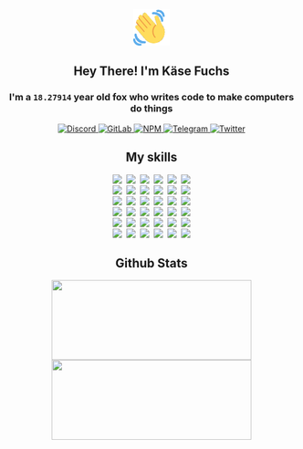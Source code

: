 <div><p align=center><img src=./resources/images/wave.gif width=64px height=64px></p><h2 align=center>Hey There! I'm Käse Fuchs</h2><h3 align=center>I'm a <code>18.27914</code> year old fox who writes code to make computers do things</h3><p align=center><a href=https://discord.com/users/507526681125322772><img alt=Discord src="https://img.shields.io/badge/Discord-5865F2?logo=discord&logoColor=white&style=flat-square#d11034c269db24c4379cb960b6dbc947"> </a><a href=https://gitlab.com/kasefuchs><img alt=GitLab src="https://img.shields.io/badge/GitLab-330F63?logo=gitlab&logoColor=white&style=flat-square#d11034c269db24c4379cb960b6dbc947"> </a><a href=https://npmjs.com/~kasefuchs><img alt=NPM src="https://img.shields.io/badge/NPM-CB3837?logo=npm&logoColor=white&style=flat-square#d11034c269db24c4379cb960b6dbc947"> </a><a href=https://t.me/kasefuchs><img alt=Telegram src="https://img.shields.io/badge/Telegram-2CA5E0?logo=telegram&logoColor=white&style=flat-square#d11034c269db24c4379cb960b6dbc947"> </a><a href=https://twitter.com/kasefuchs><img alt=Twitter src="https://img.shields.io/badge/Twitter-1DA1F2?logo=twitter&logoColor=white&style=flat-square#d11034c269db24c4379cb960b6dbc947"></a></p><h2 align=center>My skills</h2><p align=center><a href=https://aws.amazon.com/ ><picture><source srcset="https://skillicons.dev/icons?i=aws&theme=dark#d11034c269db24c4379cb960b6dbc947" media="(prefers-color-scheme: dark)"><source srcset="https://skillicons.dev/icons?i=aws&theme=light#d11034c269db24c4379cb960b6dbc947" media="(prefers-color-scheme: light), (prefers-color-scheme: no-preference)"><img src="https://skillicons.dev/icons?i=aws&theme=light#d11034c269db24c4379cb960b6dbc947"></picture></a>&nbsp;&nbsp;<a href=https://en.wikipedia.org/wiki/Bash_(Unix_shell)><picture><source srcset="https://skillicons.dev/icons?i=bash&theme=dark#d11034c269db24c4379cb960b6dbc947" media="(prefers-color-scheme: dark)"><source srcset="https://skillicons.dev/icons?i=bash&theme=light#d11034c269db24c4379cb960b6dbc947" media="(prefers-color-scheme: light), (prefers-color-scheme: no-preference)"><img src="https://skillicons.dev/icons?i=bash&theme=light#d11034c269db24c4379cb960b6dbc947"></picture></a>&nbsp;&nbsp;<a href=https://discord.com/developers/docs><picture><source srcset="https://skillicons.dev/icons?i=bots&theme=dark#d11034c269db24c4379cb960b6dbc947" media="(prefers-color-scheme: dark)"><source srcset="https://skillicons.dev/icons?i=bots&theme=light#d11034c269db24c4379cb960b6dbc947" media="(prefers-color-scheme: light), (prefers-color-scheme: no-preference)"><img src="https://skillicons.dev/icons?i=bots&theme=light#d11034c269db24c4379cb960b6dbc947"></picture></a>&nbsp;&nbsp;<a href=https://www.cloudflare.com/ ><picture><source srcset="https://skillicons.dev/icons?i=cloudflare&theme=dark#d11034c269db24c4379cb960b6dbc947" media="(prefers-color-scheme: dark)"><source srcset="https://skillicons.dev/icons?i=cloudflare&theme=light#d11034c269db24c4379cb960b6dbc947" media="(prefers-color-scheme: light), (prefers-color-scheme: no-preference)"><img src="https://skillicons.dev/icons?i=cloudflare&theme=light#d11034c269db24c4379cb960b6dbc947"></picture></a>&nbsp;&nbsp;<a href=https://en.wikipedia.org/wiki/CSS><picture><source srcset="https://skillicons.dev/icons?i=css&theme=dark#d11034c269db24c4379cb960b6dbc947" media="(prefers-color-scheme: dark)"><source srcset="https://skillicons.dev/icons?i=css&theme=light#d11034c269db24c4379cb960b6dbc947" media="(prefers-color-scheme: light), (prefers-color-scheme: no-preference)"><img src="https://skillicons.dev/icons?i=css&theme=light#d11034c269db24c4379cb960b6dbc947"></picture></a>&nbsp;&nbsp;<a href=https://www.docker.com/ ><picture><source srcset="https://skillicons.dev/icons?i=docker&theme=dark#d11034c269db24c4379cb960b6dbc947" media="(prefers-color-scheme: dark)"><source srcset="https://skillicons.dev/icons?i=docker&theme=light#d11034c269db24c4379cb960b6dbc947" media="(prefers-color-scheme: light), (prefers-color-scheme: no-preference)"><img src="https://skillicons.dev/icons?i=docker&theme=light#d11034c269db24c4379cb960b6dbc947"></picture></a><br><a href=https://www.electronjs.org/ ><picture><source srcset="https://skillicons.dev/icons?i=electron&theme=dark#d11034c269db24c4379cb960b6dbc947" media="(prefers-color-scheme: dark)"><source srcset="https://skillicons.dev/icons?i=electron&theme=light#d11034c269db24c4379cb960b6dbc947" media="(prefers-color-scheme: light), (prefers-color-scheme: no-preference)"><img src="https://skillicons.dev/icons?i=electron&theme=light#d11034c269db24c4379cb960b6dbc947"></picture></a>&nbsp;&nbsp;<a href=https://expressjs.com/ ><picture><source srcset="https://skillicons.dev/icons?i=express&theme=dark#d11034c269db24c4379cb960b6dbc947" media="(prefers-color-scheme: dark)"><source srcset="https://skillicons.dev/icons?i=express&theme=light#d11034c269db24c4379cb960b6dbc947" media="(prefers-color-scheme: light), (prefers-color-scheme: no-preference)"><img src="https://skillicons.dev/icons?i=express&theme=light#d11034c269db24c4379cb960b6dbc947"></picture></a>&nbsp;&nbsp;<a href=https://www.figma.com/ ><picture><source srcset="https://skillicons.dev/icons?i=figma&theme=dark#d11034c269db24c4379cb960b6dbc947" media="(prefers-color-scheme: dark)"><source srcset="https://skillicons.dev/icons?i=figma&theme=light#d11034c269db24c4379cb960b6dbc947" media="(prefers-color-scheme: light), (prefers-color-scheme: no-preference)"><img src="https://skillicons.dev/icons?i=figma&theme=light#d11034c269db24c4379cb960b6dbc947"></picture></a>&nbsp;&nbsp;<a href=https://firebase.google.com/ ><picture><source srcset="https://skillicons.dev/icons?i=firebase&theme=dark#d11034c269db24c4379cb960b6dbc947" media="(prefers-color-scheme: dark)"><source srcset="https://skillicons.dev/icons?i=firebase&theme=light#d11034c269db24c4379cb960b6dbc947" media="(prefers-color-scheme: light), (prefers-color-scheme: no-preference)"><img src="https://skillicons.dev/icons?i=firebase&theme=light#d11034c269db24c4379cb960b6dbc947"></picture></a>&nbsp;&nbsp;<a href=https://flask.palletsprojects.com/ ><picture><source srcset="https://skillicons.dev/icons?i=flask&theme=dark#d11034c269db24c4379cb960b6dbc947" media="(prefers-color-scheme: dark)"><source srcset="https://skillicons.dev/icons?i=flask&theme=light#d11034c269db24c4379cb960b6dbc947" media="(prefers-color-scheme: light), (prefers-color-scheme: no-preference)"><img src="https://skillicons.dev/icons?i=flask&theme=light#d11034c269db24c4379cb960b6dbc947"></picture></a>&nbsp;&nbsp;<a href=https://cloud.google.com/ ><picture><source srcset="https://skillicons.dev/icons?i=gcp&theme=dark#d11034c269db24c4379cb960b6dbc947" media="(prefers-color-scheme: dark)"><source srcset="https://skillicons.dev/icons?i=gcp&theme=light#d11034c269db24c4379cb960b6dbc947" media="(prefers-color-scheme: light), (prefers-color-scheme: no-preference)"><img src="https://skillicons.dev/icons?i=gcp&theme=light#d11034c269db24c4379cb960b6dbc947"></picture></a><br><a href=https://git-scm.com/ ><picture><source srcset="https://skillicons.dev/icons?i=git&theme=dark#d11034c269db24c4379cb960b6dbc947" media="(prefers-color-scheme: dark)"><source srcset="https://skillicons.dev/icons?i=git&theme=light#d11034c269db24c4379cb960b6dbc947" media="(prefers-color-scheme: light), (prefers-color-scheme: no-preference)"><img src="https://skillicons.dev/icons?i=git&theme=light#d11034c269db24c4379cb960b6dbc947"></picture></a>&nbsp;&nbsp;<a href=https://github.com/ ><picture><source srcset="https://skillicons.dev/icons?i=github&theme=dark#d11034c269db24c4379cb960b6dbc947" media="(prefers-color-scheme: dark)"><source srcset="https://skillicons.dev/icons?i=github&theme=light#d11034c269db24c4379cb960b6dbc947" media="(prefers-color-scheme: light), (prefers-color-scheme: no-preference)"><img src="https://skillicons.dev/icons?i=github&theme=light#d11034c269db24c4379cb960b6dbc947"></picture></a>&nbsp;&nbsp;<a href=https://gitlab.com/ ><picture><source srcset="https://skillicons.dev/icons?i=gitlab&theme=dark#d11034c269db24c4379cb960b6dbc947" media="(prefers-color-scheme: dark)"><source srcset="https://skillicons.dev/icons?i=gitlab&theme=light#d11034c269db24c4379cb960b6dbc947" media="(prefers-color-scheme: light), (prefers-color-scheme: no-preference)"><img src="https://skillicons.dev/icons?i=gitlab&theme=light#d11034c269db24c4379cb960b6dbc947"></picture></a>&nbsp;&nbsp;<a href=https://www.heroku.com/ ><picture><source srcset="https://skillicons.dev/icons?i=heroku&theme=dark#d11034c269db24c4379cb960b6dbc947" media="(prefers-color-scheme: dark)"><source srcset="https://skillicons.dev/icons?i=heroku&theme=light#d11034c269db24c4379cb960b6dbc947" media="(prefers-color-scheme: light), (prefers-color-scheme: no-preference)"><img src="https://skillicons.dev/icons?i=heroku&theme=light#d11034c269db24c4379cb960b6dbc947"></picture></a>&nbsp;&nbsp;<a href=https://en.wikipedia.org/wiki/HTML><picture><source srcset="https://skillicons.dev/icons?i=html&theme=dark#d11034c269db24c4379cb960b6dbc947" media="(prefers-color-scheme: dark)"><source srcset="https://skillicons.dev/icons?i=html&theme=light#d11034c269db24c4379cb960b6dbc947" media="(prefers-color-scheme: light), (prefers-color-scheme: no-preference)"><img src="https://skillicons.dev/icons?i=html&theme=light#d11034c269db24c4379cb960b6dbc947"></picture></a>&nbsp;&nbsp;<a href=https://en.wikipedia.org/wiki/JavaScript><picture><source srcset="https://skillicons.dev/icons?i=js&theme=dark#d11034c269db24c4379cb960b6dbc947" media="(prefers-color-scheme: dark)"><source srcset="https://skillicons.dev/icons?i=js&theme=light#d11034c269db24c4379cb960b6dbc947" media="(prefers-color-scheme: light), (prefers-color-scheme: no-preference)"><img src="https://skillicons.dev/icons?i=js&theme=light#d11034c269db24c4379cb960b6dbc947"></picture></a><br><a href=https://en.wikipedia.org/wiki/Linux><picture><source srcset="https://skillicons.dev/icons?i=linux&theme=dark#d11034c269db24c4379cb960b6dbc947" media="(prefers-color-scheme: dark)"><source srcset="https://skillicons.dev/icons?i=linux&theme=light#d11034c269db24c4379cb960b6dbc947" media="(prefers-color-scheme: light), (prefers-color-scheme: no-preference)"><img src="https://skillicons.dev/icons?i=linux&theme=light#d11034c269db24c4379cb960b6dbc947"></picture></a>&nbsp;&nbsp;<a href=https://mui.com/ ><picture><source srcset="https://skillicons.dev/icons?i=materialui&theme=dark#d11034c269db24c4379cb960b6dbc947" media="(prefers-color-scheme: dark)"><source srcset="https://skillicons.dev/icons?i=materialui&theme=light#d11034c269db24c4379cb960b6dbc947" media="(prefers-color-scheme: light), (prefers-color-scheme: no-preference)"><img src="https://skillicons.dev/icons?i=materialui&theme=light#d11034c269db24c4379cb960b6dbc947"></picture></a>&nbsp;&nbsp;<a href=https://en.wikipedia.org/wiki/Markdown><picture><source srcset="https://skillicons.dev/icons?i=md&theme=dark#d11034c269db24c4379cb960b6dbc947" media="(prefers-color-scheme: dark)"><source srcset="https://skillicons.dev/icons?i=md&theme=light#d11034c269db24c4379cb960b6dbc947" media="(prefers-color-scheme: light), (prefers-color-scheme: no-preference)"><img src="https://skillicons.dev/icons?i=md&theme=light#d11034c269db24c4379cb960b6dbc947"></picture></a>&nbsp;&nbsp;<a href=https://www.mongodb.com/ ><picture><source srcset="https://skillicons.dev/icons?i=mongodb&theme=dark#d11034c269db24c4379cb960b6dbc947" media="(prefers-color-scheme: dark)"><source srcset="https://skillicons.dev/icons?i=mongodb&theme=light#d11034c269db24c4379cb960b6dbc947" media="(prefers-color-scheme: light), (prefers-color-scheme: no-preference)"><img src="https://skillicons.dev/icons?i=mongodb&theme=light#d11034c269db24c4379cb960b6dbc947"></picture></a>&nbsp;&nbsp;<a href=https://www.mysql.com/ ><picture><source srcset="https://skillicons.dev/icons?i=mysql&theme=dark#d11034c269db24c4379cb960b6dbc947" media="(prefers-color-scheme: dark)"><source srcset="https://skillicons.dev/icons?i=mysql&theme=light#d11034c269db24c4379cb960b6dbc947" media="(prefers-color-scheme: light), (prefers-color-scheme: no-preference)"><img src="https://skillicons.dev/icons?i=mysql&theme=light#d11034c269db24c4379cb960b6dbc947"></picture></a>&nbsp;&nbsp;<a href=https://nextjs.org/ ><picture><source srcset="https://skillicons.dev/icons?i=nextjs&theme=dark#d11034c269db24c4379cb960b6dbc947" media="(prefers-color-scheme: dark)"><source srcset="https://skillicons.dev/icons?i=nextjs&theme=light#d11034c269db24c4379cb960b6dbc947" media="(prefers-color-scheme: light), (prefers-color-scheme: no-preference)"><img src="https://skillicons.dev/icons?i=nextjs&theme=light#d11034c269db24c4379cb960b6dbc947"></picture></a><br><a href=https://nodejs.org/en/ ><picture><source srcset="https://skillicons.dev/icons?i=nodejs&theme=dark#d11034c269db24c4379cb960b6dbc947" media="(prefers-color-scheme: dark)"><source srcset="https://skillicons.dev/icons?i=nodejs&theme=light#d11034c269db24c4379cb960b6dbc947" media="(prefers-color-scheme: light), (prefers-color-scheme: no-preference)"><img src="https://skillicons.dev/icons?i=nodejs&theme=light#d11034c269db24c4379cb960b6dbc947"></picture></a>&nbsp;&nbsp;<a href=https://www.postgresql.org/ ><picture><source srcset="https://skillicons.dev/icons?i=postgres&theme=dark#d11034c269db24c4379cb960b6dbc947" media="(prefers-color-scheme: dark)"><source srcset="https://skillicons.dev/icons?i=postgres&theme=light#d11034c269db24c4379cb960b6dbc947" media="(prefers-color-scheme: light), (prefers-color-scheme: no-preference)"><img src="https://skillicons.dev/icons?i=postgres&theme=light#d11034c269db24c4379cb960b6dbc947"></picture></a>&nbsp;&nbsp;<a href=https://learn.microsoft.com/en-us/powershell/ ><picture><source srcset="https://skillicons.dev/icons?i=powershell&theme=dark#d11034c269db24c4379cb960b6dbc947" media="(prefers-color-scheme: dark)"><source srcset="https://skillicons.dev/icons?i=powershell&theme=light#d11034c269db24c4379cb960b6dbc947" media="(prefers-color-scheme: light), (prefers-color-scheme: no-preference)"><img src="https://skillicons.dev/icons?i=powershell&theme=light#d11034c269db24c4379cb960b6dbc947"></picture></a>&nbsp;&nbsp;<a href=https://www.python.org/ ><picture><source srcset="https://skillicons.dev/icons?i=py&theme=dark#d11034c269db24c4379cb960b6dbc947" media="(prefers-color-scheme: dark)"><source srcset="https://skillicons.dev/icons?i=py&theme=light#d11034c269db24c4379cb960b6dbc947" media="(prefers-color-scheme: light), (prefers-color-scheme: no-preference)"><img src="https://skillicons.dev/icons?i=py&theme=light#d11034c269db24c4379cb960b6dbc947"></picture></a>&nbsp;&nbsp;<a href=https://www.raspberrypi.org/ ><picture><source srcset="https://skillicons.dev/icons?i=raspberrypi&theme=dark#d11034c269db24c4379cb960b6dbc947" media="(prefers-color-scheme: dark)"><source srcset="https://skillicons.dev/icons?i=raspberrypi&theme=light#d11034c269db24c4379cb960b6dbc947" media="(prefers-color-scheme: light), (prefers-color-scheme: no-preference)"><img src="https://skillicons.dev/icons?i=raspberrypi&theme=light#d11034c269db24c4379cb960b6dbc947"></picture></a>&nbsp;&nbsp;<a href=https://reactjs.org/ ><picture><source srcset="https://skillicons.dev/icons?i=react&theme=dark#d11034c269db24c4379cb960b6dbc947" media="(prefers-color-scheme: dark)"><source srcset="https://skillicons.dev/icons?i=react&theme=light#d11034c269db24c4379cb960b6dbc947" media="(prefers-color-scheme: light), (prefers-color-scheme: no-preference)"><img src="https://skillicons.dev/icons?i=react&theme=light#d11034c269db24c4379cb960b6dbc947"></picture></a><br><a href=https://redux.js.org/ ><picture><source srcset="https://skillicons.dev/icons?i=redux&theme=dark#d11034c269db24c4379cb960b6dbc947" media="(prefers-color-scheme: dark)"><source srcset="https://skillicons.dev/icons?i=redux&theme=light#d11034c269db24c4379cb960b6dbc947" media="(prefers-color-scheme: light), (prefers-color-scheme: no-preference)"><img src="https://skillicons.dev/icons?i=redux&theme=light#d11034c269db24c4379cb960b6dbc947"></picture></a>&nbsp;&nbsp;<a href=https://en.wikipedia.org/wiki/Regular_expression><picture><source srcset="https://skillicons.dev/icons?i=regex&theme=dark#d11034c269db24c4379cb960b6dbc947" media="(prefers-color-scheme: dark)"><source srcset="https://skillicons.dev/icons?i=regex&theme=light#d11034c269db24c4379cb960b6dbc947" media="(prefers-color-scheme: light), (prefers-color-scheme: no-preference)"><img src="https://skillicons.dev/icons?i=regex&theme=light#d11034c269db24c4379cb960b6dbc947"></picture></a>&nbsp;&nbsp;<a href=https://en.wikipedia.org/wiki/Sass_(stylesheet_language)><picture><source srcset="https://skillicons.dev/icons?i=sass&theme=dark#d11034c269db24c4379cb960b6dbc947" media="(prefers-color-scheme: dark)"><source srcset="https://skillicons.dev/icons?i=sass&theme=light#d11034c269db24c4379cb960b6dbc947" media="(prefers-color-scheme: light), (prefers-color-scheme: no-preference)"><img src="https://skillicons.dev/icons?i=sass&theme=light#d11034c269db24c4379cb960b6dbc947"></picture></a>&nbsp;&nbsp;<a href=https://www.typescriptlang.org/ ><picture><source srcset="https://skillicons.dev/icons?i=ts&theme=dark#d11034c269db24c4379cb960b6dbc947" media="(prefers-color-scheme: dark)"><source srcset="https://skillicons.dev/icons?i=ts&theme=light#d11034c269db24c4379cb960b6dbc947" media="(prefers-color-scheme: light), (prefers-color-scheme: no-preference)"><img src="https://skillicons.dev/icons?i=ts&theme=light#d11034c269db24c4379cb960b6dbc947"></picture></a>&nbsp;&nbsp;<a href=https://unity.com/ ><picture><source srcset="https://skillicons.dev/icons?i=unity&theme=dark#d11034c269db24c4379cb960b6dbc947" media="(prefers-color-scheme: dark)"><source srcset="https://skillicons.dev/icons?i=unity&theme=light#d11034c269db24c4379cb960b6dbc947" media="(prefers-color-scheme: light), (prefers-color-scheme: no-preference)"><img src="https://skillicons.dev/icons?i=unity&theme=light#d11034c269db24c4379cb960b6dbc947"></picture></a>&nbsp;&nbsp;<a href=https://workers.cloudflare.com/ ><picture><source srcset="https://skillicons.dev/icons?i=workers&theme=dark#d11034c269db24c4379cb960b6dbc947" media="(prefers-color-scheme: dark)"><source srcset="https://skillicons.dev/icons?i=workers&theme=light#d11034c269db24c4379cb960b6dbc947" media="(prefers-color-scheme: light), (prefers-color-scheme: no-preference)"><img src="https://skillicons.dev/icons?i=workers&theme=light#d11034c269db24c4379cb960b6dbc947"></picture></a><br></p><h2 align=center>Github Stats</h2><p align=center><picture><source srcset="https://github-readme-stats-kasefuchs.vercel.app/api/?count_private=true&hide_border=true&hide_rank=true&line_height=20&hide_title=true&username=Kasefuchs&theme=dark#d11034c269db24c4379cb960b6dbc947" media="(prefers-color-scheme: dark)"><source srcset="https://github-readme-stats-kasefuchs.vercel.app/api/?count_private=true&hide_border=true&hide_rank=true&line_height=20&hide_title=true&username=Kasefuchs&theme=light#d11034c269db24c4379cb960b6dbc947" media="(prefers-color-scheme: light), (prefers-color-scheme: no-preference)"><img align=middle width=350 height=140 src="https://github-readme-stats-kasefuchs.vercel.app/api/?count_private=true&hide_border=true&hide_rank=true&line_height=20&hide_title=true&username=Kasefuchs&theme=light#d11034c269db24c4379cb960b6dbc947"></picture><picture><source srcset="https://github-readme-stats-kasefuchs.vercel.app/api/top-langs/?count_private=true&hide_border=true&layout=compact&username=Kasefuchs&theme=dark#d11034c269db24c4379cb960b6dbc947" media="(prefers-color-scheme: dark)"><source srcset="https://github-readme-stats-kasefuchs.vercel.app/api/top-langs/?count_private=true&hide_border=true&layout=compact&username=Kasefuchs&theme=light#d11034c269db24c4379cb960b6dbc947" media="(prefers-color-scheme: light), (prefers-color-scheme: no-preference)"><img align=middle width=350 height=140 src="https://github-readme-stats-kasefuchs.vercel.app/api/top-langs/?count_private=true&hide_border=true&layout=compact&username=Kasefuchs&theme=light#d11034c269db24c4379cb960b6dbc947"></picture></p><img src="https://hit.yhype.me/github/profile?user_id=64592097#d11034c269db24c4379cb960b6dbc947" alt=""></div>